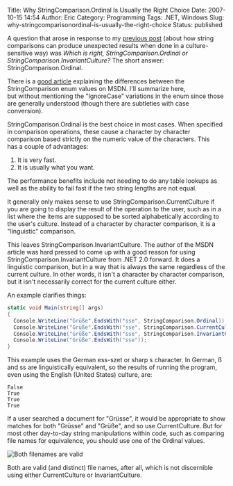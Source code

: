 Title: Why StringComparison.Ordinal Is Usually the Right Choice
Date: 2007-10-15 14:54
Author: Eric
Category: Programming
Tags: .NET, Windows
Slug: why-stringcomparisonordinal-is-usually-the-right-choice
Status: published

A question that arose in response to my [previous
post](http://esmithy.net/2007/10/11/unicode-surprises/) (about how
string comparisons can produce unexpected results when done in a
culture-sensitive way) was *Which is right, StringComparison.Ordinal or
StringComparison.InvariantCulture?* The short answer:
StringComparison.Ordinal.

<!--more-->

There is a [good
article](http://msdn2.microsoft.com/en-us/library/ms973919.aspx) explaining
the differences between the StringComparison enum values on MSDN. I'll
summarize here, but without mentioning the "IgnoreCase" variations in
the enum since those are generally understood (though there are
subtleties with case conversion).

StringComparison.Ordinal is the best choice in most cases. When
specified in comparison operations, these cause a character by character
comparison based strictly on the numeric value of the characters. This
has a couple of advantages:

1.  It is very fast.
2.  It is usually what you want.

The performance benefits include not needing to do any table lookups as
well as the ability to fail fast if the two string lengths are not
equal.

It generally only makes sense to use StringComparison.CurrentCulture if
you are going to display the result of the operation to the user, such
as in a list where the items are supposed to be sorted alphabetically
according to the user's culture. Instead of a character by character
comparison, it is a "linguistic" comparison.

This leaves StringComparison.InvariantCulture. The author of the MSDN
article was hard pressed to come up with a good reason for using
StringComparison.InvariantCulture from .NET 2.0 forward. It does a
linguistic comparison, but in a way that is always the same regardless
of the current culture. In other words, it isn't a character by
character comparison, but it isn't necessarily correct for the current
culture either.

An example clarifies things:

```csharp
static void Main(string[] args)
{
  Console.WriteLine("Grüße".EndsWith("sse", StringComparison.Ordinal));
  Console.WriteLine("Grüße".EndsWith("sse", StringComparison.CurrentCulture));
  Console.WriteLine("Grüße".EndsWith("sse", StringComparison.InvariantCulture));
  Console.WriteLine("Grüße".EndsWith("sse"));
}
```

This example uses the German ess-szet or sharp s character. In German, ß
and ss are linguistically equivalent, so the results of running the
program, even using the English (United States) culture, are:

    False
    True
    True
    True

If a user searched a document for "Grüsse", it would be appropriate to
show matches for both "Grüsse" and "Grüße", and so use CurrentCulture.
But for most other day-to-day string manipulations within code, such as
comparing file names for equivalence, you should use one of the Ordinal
values.

![Both filenames are valid]({filename}/images/greetings.jpg)

Both are valid (and distinct) file names, after all, which is not
discernible using either CurrentCulture or InvariantCulture.

